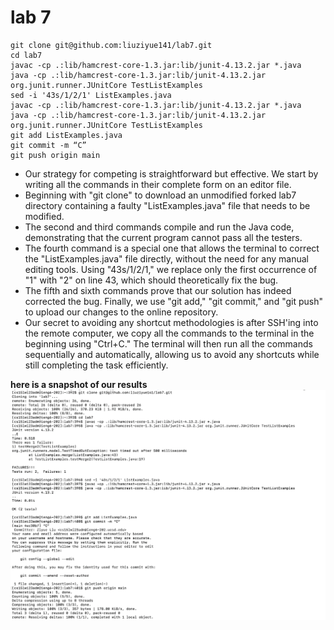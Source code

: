 # lab 7
```
git clone git@github.com:liuziyue141/lab7.git
cd lab7
javac -cp .:lib/hamcrest-core-1.3.jar:lib/junit-4.13.2.jar *.java
java -cp .:lib/hamcrest-core-1.3.jar:lib/junit-4.13.2.jar org.junit.runner.JUnitCore TestListExamples
sed -i '43s/1/2/1' ListExamples.java
javac -cp .:lib/hamcrest-core-1.3.jar:lib/junit-4.13.2.jar *.java
java -cp .:lib/hamcrest-core-1.3.jar:lib/junit-4.13.2.jar org.junit.runner.JUnitCore TestListExamples
git add ListExamples.java
git commit -m “C”
git push origin main
```

* Our strategy for competing is straightforward but effective. We start by writing all the commands in their complete form on an editor file. 
* Beginning with "git clone" to download an unmodified forked lab7 directory containing a faulty "ListExamples.java" file that needs to be modified. 
* The second and third commands compile and run the Java code, demonstrating that the current program cannot pass all the testers. 
* The fourth command is a special one that allows the terminal to correct the "ListExamples.java" file directly, without the need for any manual editing tools. Using "43s/1/2/1," we replace only the first occurrence of "1" with "2" on line 43, which should theoretically fix the bug.
* The fifth and sixth commands prove that our solution has indeed corrected the bug. Finally, we use "git add," "git commit," and "git push" to upload our changes to the online repository.
* Our secret to avoiding any shortcut methodologies is after SSH'ing into the remote computer, we copy all the commands to the terminal in the beginning using "Ctrl+C." The terminal will then run all the commands sequentially and automatically, allowing us to avoid any shortcuts while still completing the task efficiently.

**here is a snapshot of our results**
![Image](Images/result.png)
